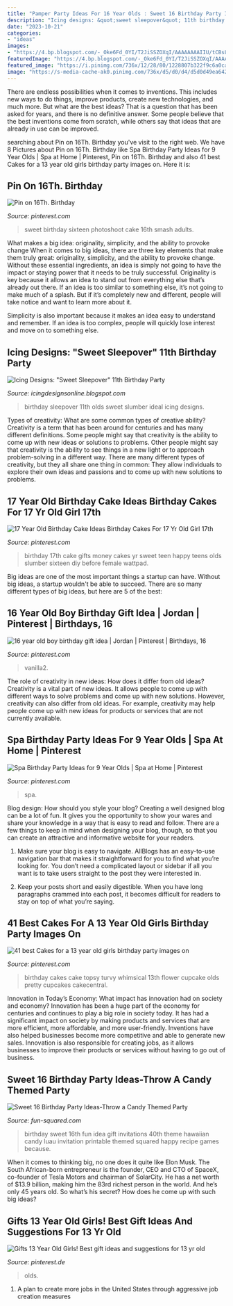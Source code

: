 ```yaml
---
title: "Pamper Party Ideas For 16 Year Olds : Sweet 16 Birthday Party Ideas-throw A Candy Themed Party"
description: "Icing designs: &quot;sweet sleepover&quot; 11th birthday party"
date: "2023-10-21"
categories:
- "ideas"
images:
- "https://4.bp.blogspot.com/-_Oke6Fd_0YI/T2JiSSZOXqI/AAAAAAAAIIU/tCBsL7bvnGM/s1600/2.jpg"
featuredImage: "https://4.bp.blogspot.com/-_Oke6Fd_0YI/T2JiSSZOXqI/AAAAAAAAIIU/tCBsL7bvnGM/s1600/2.jpg"
featured_image: "https://i.pinimg.com/736x/12/28/80/1228807b322f9c6a0caaa0d455be065d--flower-birthday-cakes-th-birthday.jpg"
image: "https://s-media-cache-ak0.pinimg.com/736x/d5/d0/d4/d5d0d49ea642d08a86f3d3fac20db43a.jpg"
---
```



There are endless possibilities when it comes to inventions. This includes new ways to do things, improve products, create new technologies, and much more. But what are the best ideas? That is a question that has been asked for years, and there is no definitive answer. Some people believe that the best inventions come from scratch, while others say that ideas that are already in use can be improved.

	

		
searching about Pin on 16Th. Birthday you've visit to the right web. We have 8 Pictures about Pin on 16Th. Birthday like Spa Birthday Party Ideas for 9 Year Olds | Spa at Home | Pinterest, Pin on 16Th. Birthday and also 41 best Cakes for a 13 year old girls birthday party images on. Here it is:
		
    
## Pin On 16Th. Birthday

<img loading=lazy src="https://i.pinimg.com/736x/92/70/df/9270dfcc7765d4fed97c5a0828438981--sweet--photoshoot-photoshoot-ideas.jpg" onerror="this.onerror=null;this.src='https://tse1.mm.bing.net/th?id=OIP.apzqzKxiyeRoWso1_kKPIwHaHa&amp;pid=15.1';" alt="Pin on 16Th. Birthday">

_Source: pinterest.com_

>sweet birthday sixteen photoshoot cake 16th smash adults. 

	

What makes a big idea: originality, simplicity, and the ability to provoke change
When it comes to big ideas, there are three key elements that make them truly great: originality, simplicity, and the ability to provoke change. Without these essential ingredients, an idea is simply not going to have the impact or staying power that it needs to be truly successful.
 Originality is key because it allows an idea to stand out from everything else that’s already out there. If an idea is too similar to something else, it’s not going to make much of a splash. But if it’s completely new and different, people will take notice and want to learn more about it.

Simplicity is also important because it makes an idea easy to understand and remember. If an idea is too complex, people will quickly lose interest and move on to something else.

    
## Icing Designs: &quot;Sweet Sleepover&quot; 11th Birthday Party

<img loading=lazy src="https://4.bp.blogspot.com/-_Oke6Fd_0YI/T2JiSSZOXqI/AAAAAAAAIIU/tCBsL7bvnGM/s1600/2.jpg" onerror="this.onerror=null;this.src='https://tse2.mm.bing.net/th?id=OIP.gXvl5F2ifHAgAcoQFpB2ygHaJm&amp;pid=15.1';" alt="Icing Designs: &quot;Sweet Sleepover&quot; 11th Birthday Party">

_Source: icingdesignsonline.blogspot.com_

>birthday sleepover 11th olds sweet slumber ideal icing designs. 

	

Types of creativity: What are some common types of creative ability?
Creativity is a term that has been around for centuries and has many different definitions. Some people might say that creativity is the ability to come up with new ideas or solutions to problems. Other people might say that creativity is the ability to see things in a new light or to approach problem-solving in a different way. There are many different types of creativity, but they all share one thing in common: They allow individuals to explore their own ideas and passions and to come up with new solutions to problems.

    
## 17 Year Old Birthday Cake Ideas Birthday Cakes For 17 Yr Old Girl 17th

<img loading=lazy src="https://i.pinimg.com/originals/1b/02/00/1b02002f2993b0eea4dd776e2becfc14.jpg" onerror="this.onerror=null;this.src='https://tse1.mm.bing.net/th?id=OIP.uzAtucZgFVlfvxDLHFxq0wHaJ4&amp;pid=15.1';" alt="17 Year Old Birthday Cake Ideas Birthday Cakes For 17 Yr Old Girl 17th">

_Source: pinterest.com_

>birthday 17th cake gifts money cakes yr sweet teen happy teens olds slumber sixteen diy before female wattpad. 

	

Big ideas are one of the most important things a startup can have. Without big ideas, a startup wouldn't be able to succeed. There are so many different types of big ideas, but here are 5 of the best: 

    
## 16 Year Old Boy Birthday Gift Idea | Jordan | Pinterest | Birthdays, 16

<img loading=lazy src="https://s-media-cache-ak0.pinimg.com/736x/d5/d0/d4/d5d0d49ea642d08a86f3d3fac20db43a.jpg" onerror="this.onerror=null;this.src='https://tse1.mm.bing.net/th?id=OIP.fUmVAJ28qIVZNfGVlog4QgHaHa&amp;pid=15.1';" alt="16 year old boy birthday gift idea | Jordan | Pinterest | Birthdays, 16">

_Source: pinterest.com_

>vanilla2. 

	

The role of creativity in new ideas: How does it differ from old ideas?
Creativity is a vital part of new ideas. It allows people to come up with different ways to solve problems and come up with new solutions. However, creativity can also differ from old ideas. For example, creativity may help people come up with new ideas for products or services that are not currently available.

    
## Spa Birthday Party Ideas For 9 Year Olds | Spa At Home | Pinterest

<img loading=lazy src="https://s-media-cache-ak0.pinimg.com/736x/a2/04/92/a204923b47fd203847fbeacffaaeb125---year-old-girl-birthday-party-spa-birthday-parties.jpg" onerror="this.onerror=null;this.src='https://tse4.mm.bing.net/th?id=OIP.zvqW0U1BKu1A6pUHGydZBAHaKi&amp;pid=15.1';" alt="Spa Birthday Party Ideas for 9 Year Olds | Spa at Home | Pinterest">

_Source: pinterest.com_

>spa. 

	

Blog design: How should you style your blog?
Creating a well designed blog can be a lot of fun. It gives you the opportunity to show your wares and share your knowledge in a way that is easy to read and follow. There are a few things to keep in mind when designing your blog, though, so that you can create an attractive and informative website for your readers.
1. Make sure your blog is easy to navigate. AllBlogs has an easy-to-use navigation bar that makes it straightforward for you to find what you’re looking for. You don’t need a complicated layout or sidebar if all you want is to take users straight to the post they were interested in.

2. Keep your posts short and easily digestible. When you have long paragraphs crammed into each post, it becomes difficult for readers to stay on top of what you’re saying.

    
## 41 Best Cakes For A 13 Year Old Girls Birthday Party Images On

<img loading=lazy src="https://i.pinimg.com/736x/12/28/80/1228807b322f9c6a0caaa0d455be065d--flower-birthday-cakes-th-birthday.jpg" onerror="this.onerror=null;this.src='https://tse4.mm.bing.net/th?id=OIP.F_qBCuCbR_ieoSinKB6qTAHaLE&amp;pid=15.1';" alt="41 best Cakes for a 13 year old girls birthday party images on">

_Source: pinterest.com_

>birthday cakes cake topsy turvy whimsical 13th flower cupcake olds pretty cupcakes cakecentral. 

	

Innovation in Today’s Economy: What impact has innovation had on society and economy?
Innovation has been a huge part of the economy for centuries and continues to play a big role in society today. It has had a significant impact on society by making products and services that are more efficient, more affordable, and more user-friendly. Inventions have also helped businesses become more competitive and able to generate new sales. Innovation is also responsible for creating jobs, as it allows businesses to improve their products or services without having to go out of business.

    
## Sweet 16 Birthday Party Ideas-Throw A Candy Themed Party

<img loading=lazy src="https://fun-squared.com/wp-content/uploads/2017/02/Sweet16BirthdayPartyInvitations.jpg" onerror="this.onerror=null;this.src='https://tse4.mm.bing.net/th?id=OIP.TyADOTLckQ2BAgRcUOWK4gHaLE&amp;pid=15.1';" alt="Sweet 16 Birthday Party Ideas-Throw a Candy Themed Party">

_Source: fun-squared.com_

>birthday sweet 16th fun idea gift invitations 40th theme hawaiian candy luau invitation printable themed squared happy recipe games because. 

	

When it comes to thinking big, no one does it quite like Elon Musk. The South African-born entrepreneur is the founder, CEO and CTO of SpaceX, co-founder of Tesla Motors and chairman of SolarCity. He has a net worth of $13.9 billion, making him the 83rd richest person in the world. And he’s only 45 years old. So what’s his secret? How does he come up with such big ideas?

    
## Gifts 13 Year Old Girls! Best Gift Ideas And Suggestions For 13 Yr Old

<img loading=lazy src="https://i.pinimg.com/originals/f0/48/58/f048585b5bcb34b2566a46b19b00acfb.jpg" onerror="this.onerror=null;this.src='https://tse3.mm.bing.net/th?id=OIP.r73hz37Elz31WTju972vmwAAAA&amp;pid=15.1';" alt="Gifts 13 Year Old Girls! Best gift ideas and suggestions for 13 yr old">

_Source: pinterest.de_

>olds. 

	

1. A plan to create more jobs in the United States through aggressive job creation measures 

